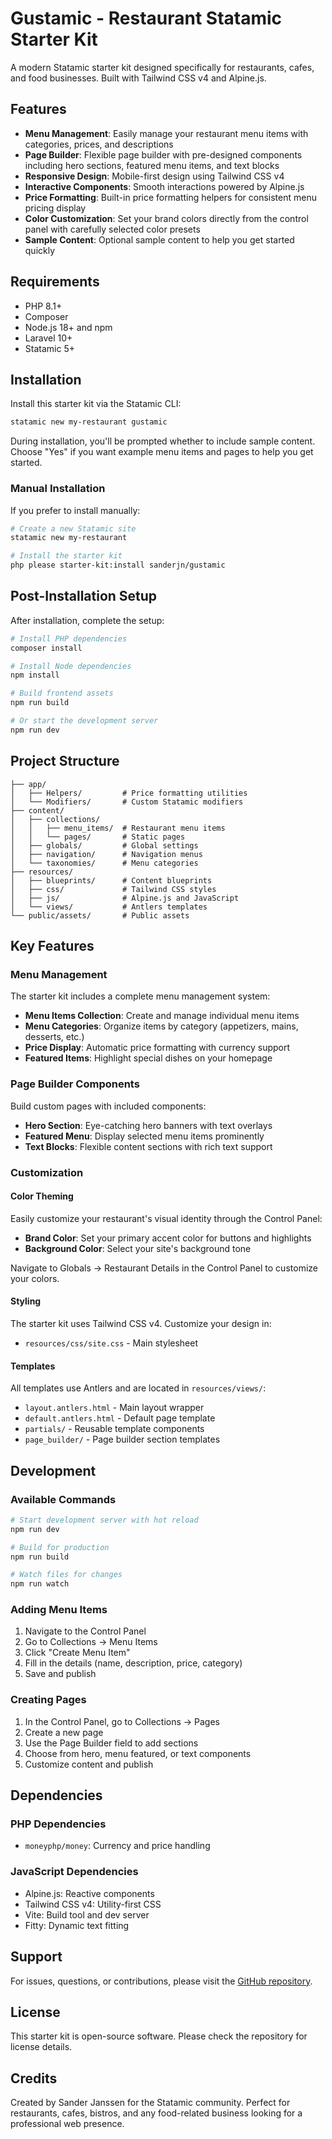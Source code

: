 # Gustamic - Restaurant Statamic Starter Kit

A modern Statamic starter kit designed specifically for restaurants, cafes, and food businesses. Built with Tailwind CSS v4 and Alpine.js.

## Features

-   **Menu Management**: Easily manage your restaurant menu items with categories, prices, and descriptions
-   **Page Builder**: Flexible page builder with pre-designed components including hero sections, featured menu items, and text blocks
-   **Responsive Design**: Mobile-first design using Tailwind CSS v4
-   **Interactive Components**: Smooth interactions powered by Alpine.js
-   **Price Formatting**: Built-in price formatting helpers for consistent menu pricing display
-   **Color Customization**: Set your brand colors directly from the control panel with carefully selected color presets
-   **Sample Content**: Optional sample content to help you get started quickly

## Requirements

-   PHP 8.1+
-   Composer
-   Node.js 18+ and npm
-   Laravel 10+
-   Statamic 5+

## Installation

Install this starter kit via the Statamic CLI:

```bash
statamic new my-restaurant gustamic
```

During installation, you'll be prompted whether to include sample content. Choose "Yes" if you want example menu items and pages to help you get started.

### Manual Installation

If you prefer to install manually:

```bash
# Create a new Statamic site
statamic new my-restaurant

# Install the starter kit
php please starter-kit:install sanderjn/gustamic
```

## Post-Installation Setup

After installation, complete the setup:

```bash
# Install PHP dependencies
composer install

# Install Node dependencies
npm install

# Build frontend assets
npm run build

# Or start the development server
npm run dev
```

## Project Structure

```
├── app/
│   ├── Helpers/         # Price formatting utilities
│   └── Modifiers/       # Custom Statamic modifiers
├── content/
│   ├── collections/
│   │   ├── menu_items/  # Restaurant menu items
│   │   └── pages/       # Static pages
│   ├── globals/         # Global settings
│   ├── navigation/      # Navigation menus
│   └── taxonomies/      # Menu categories
├── resources/
│   ├── blueprints/      # Content blueprints
│   ├── css/             # Tailwind CSS styles
│   ├── js/              # Alpine.js and JavaScript
│   └── views/           # Antlers templates
└── public/assets/       # Public assets
```

## Key Features

### Menu Management

The starter kit includes a complete menu management system:

-   **Menu Items Collection**: Create and manage individual menu items
-   **Menu Categories**: Organize items by category (appetizers, mains, desserts, etc.)
-   **Price Display**: Automatic price formatting with currency support
-   **Featured Items**: Highlight special dishes on your homepage

### Page Builder Components

Build custom pages with included components:

-   **Hero Section**: Eye-catching hero banners with text overlays
-   **Featured Menu**: Display selected menu items prominently
-   **Text Blocks**: Flexible content sections with rich text support

### Customization

#### Color Theming

Easily customize your restaurant's visual identity through the Control Panel:

-   **Brand Color**: Set your primary accent color for buttons and highlights
-   **Background Color**: Select your site's background tone

Navigate to Globals → Restaurant Details in the Control Panel to customize your colors.

#### Styling

The starter kit uses Tailwind CSS v4. Customize your design in:

-   `resources/css/site.css` - Main stylesheet

#### Templates

All templates use Antlers and are located in `resources/views/`:

-   `layout.antlers.html` - Main layout wrapper
-   `default.antlers.html` - Default page template
-   `partials/` - Reusable template components
-   `page_builder/` - Page builder section templates

## Development

### Available Commands

```bash
# Start development server with hot reload
npm run dev

# Build for production
npm run build

# Watch files for changes
npm run watch
```

### Adding Menu Items

1. Navigate to the Control Panel
2. Go to Collections → Menu Items
3. Click "Create Menu Item"
4. Fill in the details (name, description, price, category)
5. Save and publish

### Creating Pages

1. In the Control Panel, go to Collections → Pages
2. Create a new page
3. Use the Page Builder field to add sections
4. Choose from hero, menu featured, or text components
5. Customize content and publish

## Dependencies

### PHP Dependencies

-   `moneyphp/money`: Currency and price handling

### JavaScript Dependencies

-   Alpine.js: Reactive components
-   Tailwind CSS v4: Utility-first CSS
-   Vite: Build tool and dev server
-   Fitty: Dynamic text fitting

## Support

For issues, questions, or contributions, please visit the [GitHub repository](https://github.com/sanderjn/gustamic).

## License

This starter kit is open-source software. Please check the repository for license details.

## Credits

Created by Sander Janssen for the Statamic community. Perfect for restaurants, cafes, bistros, and any food-related business looking for a professional web presence.
